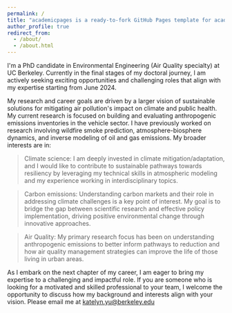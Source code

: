 ```yaml
---
permalink: /
title: "academicpages is a ready-to-fork GitHub Pages template for academic personal websites"
author_profile: true
redirect_from: 
  - /about/
  - /about.html
---
```


I'm a PhD candidate in Environmental Engineering (Air Quality specialty) at UC Berkeley. Currently in the final stages of my doctoral journey, I am actively seeking exciting opportunities and challenging roles that align with my expertise starting from June 2024. 

My research and career goals are driven by a larger vision of sustainable solutions for mitigating air pollution's impact on climate and public health. My current research is focused on building and evaluating anthropogenic emissions inventories in the vehicle sector. I have previously worked on research involving wildfire smoke prediction, atmosphere-biosphere dynamics, and inverse modeling of oil and gas emissions. My broader interests are in:

> Climate science: I am deeply invested in climate mitigation/adaptation, and I would like to contribute to sustainable pathways towards resiliency by leveraging my technical skills in atmospheric modeling and my experience working in interdisciplinary topics. 

> Carbon emissions: Understanding carbon markets and their role in addressing climate challenges is a key point of interest. My goal is to bridge the gap between scientific research and effective policy implementation, driving positive environmental change through innovative approaches. 

> Air Quality: My primary research focus has been on understanding anthropogenic emissions to better inform pathways to reduction and how air quality management strategies can improve the life of those living in urban areas. 


As I embark on the next chapter of my career, I am eager to bring my expertise to a challenging and impactful role. If you are someone who is looking for a motivated and skilled professional to your team, I welcome the opportunity to discuss how my background and interests align with your vision. Please email me at katelyn.yu@berkeley.edu